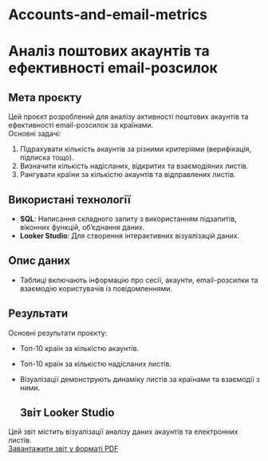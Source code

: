 # Accounts-and-email-metrics
# Аналіз поштових акаунтів та ефективності email-розсилок

## Мета проєкту
Цей проєкт розроблений для аналізу активності поштових акаунтів та ефективності email-розсилок за країнами.  
Основні задачі:
1. Підрахувати кількість акаунтів за різними критеріями (верифікація, підписка тощо).
2. Визначити кількість надісланих, відкритих та взаємодіяних листів.
3. Рангувати країни за кількістю акаунтів та відправлених листів.

## Використані технології
- **SQL**: Написання складного запиту з використанням підзапитів, віконних функцій, об’єднання даних.
- **Looker Studio**: Для створення інтерактивних візуалізацій даних.

## Опис даних
- Таблиці включають інформацію про сесії, акаунти, email-розсилки та взаємодію користувачів із повідомленнями.

## Результати
Основні результати проєкту:
- Топ-10 країн за кількістю акаунтів.
- Топ-10 країн за кількістю надісланих листів.
- Візуалізації демонструють динаміку листів за країнами та взаємодії з ними.

  ## Звіт Looker Studio
Цей звіт містить візуалізації аналізу даних акаунтів та електронних листів.  
[Завантажити звіт у форматі PDF](./looker_report.pdf)
